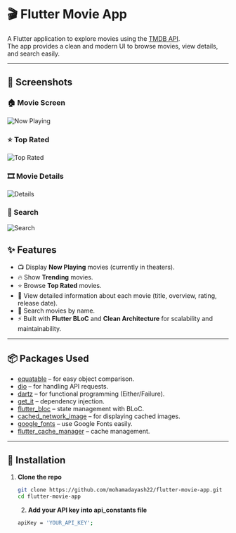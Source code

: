 # 🎬 Flutter Movie App

A Flutter application to explore movies using the [TMDB API](https://www.themoviedb.org/).  
The app provides a clean and modern UI to browse movies, view details, and search easily.

---

## 📸 Screenshots

### 🏠 Movie Screen

![Now Playing](screenshot\Movie_Screen.jpg)

### ⭐ Top Rated

![Top Rated](screenshot\See_More.jpg)

### 🎞️ Movie Details

![Details](screenshot/Movie_Details.jpg)

### 🔎 Search

![Search](screenshot\Search_Screen.jpg)

## ✨ Features

- 📺 Display **Now Playing** movies (currently in theaters).
- 🔥 Show **Trending** movies.
- ⭐ Browse **Top Rated** movies.
- 📝 View detailed information about each movie (title, overview, rating, release date).
- 🔎 Search movies by name.
- ⚡ Built with **Flutter BLoC** and **Clean Architecture** for scalability and maintainability.

---

## 📦 Packages Used

- [equatable](https://pub.dev/packages/equatable) – for easy object comparison.
- [dio](https://pub.dev/packages/dio) – for handling API requests.
- [dartz](https://pub.dev/packages/dartz) – for functional programming (Either/Failure).
- [get_it](https://pub.dev/packages/get_it) – dependency injection.
- [flutter_bloc](https://pub.dev/packages/flutter_bloc) – state management with BLoC.
- [cached_network_image](https://pub.dev/packages/cached_network_image) – for displaying cached images.
- [google_fonts](https://pub.dev/packages/google_fonts) – use Google Fonts easily.
- [flutter_cache_manager](https://pub.dev/packages/flutter_cache_manager) – cache management.

---

## 🚀 Installation

1. **Clone the repo**

   ```bash
   git clone https://github.com/mohamadayash22/flutter-movie-app.git
   cd flutter-movie-app
   ```

   2. **Add your API key into api_constants file**

   ```bash
   apiKey = 'YOUR_API_KEY';
   ```
